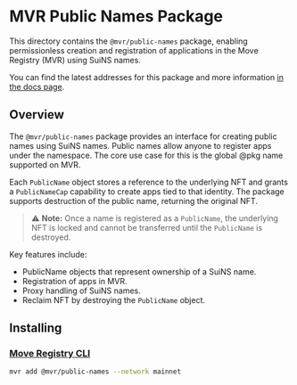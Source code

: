 # MVR Public Names Package

This directory contains the `@mvr/public-names` package, enabling permissionless creation and registration of applications in the Move Registry (MVR) using SuiNS names.

You can find the latest addresses for this package and more information [in the docs page](https://docs.suins.io/move-registry).

## Overview

The `@mvr/public-names` package provides an interface for creating public names using SuiNS names. Public names allow anyone to register apps under the namespace. The core use case for this is the global @pkg name supported on MVR.

Each `PublicName` object stores a reference to the underlying NFT and grants a `PublicNameCap` capability to create apps tied to that identity. The package supports destruction of the public name, returning the original NFT.

> ⚠️ **Note:** Once a name is registered as a `PublicName`, the underlying NFT is locked and cannot be transferred until the `PublicName` is destroyed.

Key features include:

-   PublicName objects that represent ownership of a SuiNS name.
-   Registration of apps in MVR.
-   Proxy handling of SuiNS names.
-   Reclaim NFT by destroying the `PublicName` object.

## Installing

### [Move Registry CLI](https://docs.mvr.app/move-registry)

```bash
mvr add @mvr/public-names --network mainnet
```
